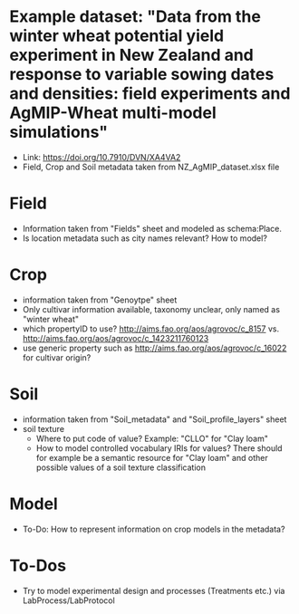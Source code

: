 
# Example dataset: "Data from the winter wheat potential yield experiment in New Zealand and response to variable sowing dates and densities: field experiments and AgMIP-Wheat multi-model simulations"
- Link: https://doi.org/10.7910/DVN/XA4VA2
- Field, Crop and Soil metadata taken from NZ_AgMIP_dataset.xlsx file

# Field 
- Information taken from "Fields" sheet and modeled as schema:Place.
- Is location metadata such as city names relevant? How to model?

# Crop
- information taken from "Genoytpe" sheet
- Only cultivar information available, taxonomy unclear, only named as "winter wheat"
- which propertyID to use? http://aims.fao.org/aos/agrovoc/c_8157 vs. http://aims.fao.org/aos/agrovoc/c_1423211760123
- use generic property such as http://aims.fao.org/aos/agrovoc/c_16022 for cultivar origin?

# Soil
- information taken from "Soil_metadata" and "Soil_profile_layers" sheet
- soil texture
	- Where to put code of value? Example: "CLLO" for "Clay loam"
	- How to model controlled vocabulary IRIs for values? There should for example be a semantic resource for "Clay loam" and other possible values of a soil texture classification

# Model
- To-Do: How to represent information on crop models in the metadata?


 # To-Dos 
 - Try to model experimental design and processes (Treatments etc.) via LabProcess/LabProtocol


